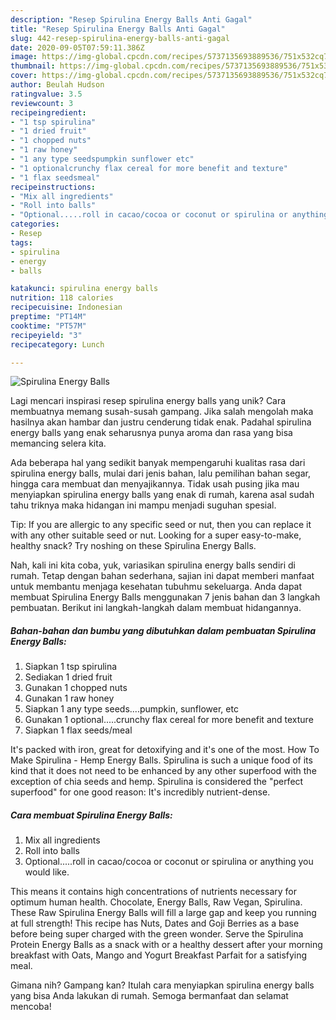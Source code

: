 ```yaml
---
description: "Resep Spirulina Energy Balls Anti Gagal"
title: "Resep Spirulina Energy Balls Anti Gagal"
slug: 442-resep-spirulina-energy-balls-anti-gagal
date: 2020-09-05T07:59:11.386Z
image: https://img-global.cpcdn.com/recipes/5737135693889536/751x532cq70/spirulina-energy-balls-recipe-main-photo.jpg
thumbnail: https://img-global.cpcdn.com/recipes/5737135693889536/751x532cq70/spirulina-energy-balls-recipe-main-photo.jpg
cover: https://img-global.cpcdn.com/recipes/5737135693889536/751x532cq70/spirulina-energy-balls-recipe-main-photo.jpg
author: Beulah Hudson
ratingvalue: 3.5
reviewcount: 3
recipeingredient:
- "1 tsp spirulina"
- "1 dried fruit"
- "1 chopped nuts"
- "1 raw honey"
- "1 any type seedspumpkin sunflower etc"
- "1 optionalcrunchy flax cereal for more benefit and texture"
- "1 flax seedsmeal"
recipeinstructions:
- "Mix all ingredients"
- "Roll into balls"
- "Optional.....roll in cacao/cocoa or coconut or spirulina or anything you would like."
categories:
- Resep
tags:
- spirulina
- energy
- balls

katakunci: spirulina energy balls 
nutrition: 118 calories
recipecuisine: Indonesian
preptime: "PT14M"
cooktime: "PT57M"
recipeyield: "3"
recipecategory: Lunch

---
```



![Spirulina Energy Balls](https://img-global.cpcdn.com/recipes/5737135693889536/751x532cq70/spirulina-energy-balls-recipe-main-photo.jpg)

Lagi mencari inspirasi resep spirulina energy balls yang unik? Cara membuatnya memang susah-susah gampang. Jika salah mengolah maka hasilnya akan hambar dan justru cenderung tidak enak. Padahal spirulina energy balls yang enak seharusnya punya aroma dan rasa yang bisa memancing selera kita.

Ada beberapa hal yang sedikit banyak mempengaruhi kualitas rasa dari spirulina energy balls, mulai dari jenis bahan, lalu pemilihan bahan segar, hingga cara membuat dan menyajikannya. Tidak usah pusing jika mau menyiapkan spirulina energy balls yang enak di rumah, karena asal sudah tahu triknya maka hidangan ini mampu menjadi suguhan spesial.

Tip: If you are allergic to any specific seed or nut, then you can replace it with any other suitable seed or nut. Looking for a super easy-to-make, healthy snack? Try noshing on these Spirulina Energy Balls.


Nah, kali ini kita coba, yuk, variasikan spirulina energy balls sendiri di rumah. Tetap dengan bahan sederhana, sajian ini dapat memberi manfaat untuk membantu menjaga kesehatan tubuhmu sekeluarga. Anda dapat membuat Spirulina Energy Balls menggunakan 7 jenis bahan dan 3 langkah pembuatan. Berikut ini langkah-langkah dalam membuat hidangannya.

<!--inarticleads1-->

##### Bahan-bahan dan bumbu yang dibutuhkan dalam pembuatan Spirulina Energy Balls:

1. Siapkan 1 tsp spirulina
1. Sediakan 1 dried fruit
1. Gunakan 1 chopped nuts
1. Gunakan 1 raw honey
1. Siapkan 1 any type seeds....pumpkin, sunflower, etc
1. Gunakan 1 optional.....crunchy flax cereal for more benefit and texture
1. Siapkan 1 flax seeds/meal


It&#39;s packed with iron, great for detoxifying and it&#39;s one of the most. How To Make Spirulina - Hemp Energy Balls. Spirulina is such a unique food of its kind that it does not need to be enhanced by any other superfood with the exception of chia seeds and hemp. Spirulina is considered the &#34;perfect superfood&#34; for one good reason: It&#39;s incredibly nutrient-dense. 

<!--inarticleads2-->

##### Cara membuat Spirulina Energy Balls:

1. Mix all ingredients
1. Roll into balls
1. Optional.....roll in cacao/cocoa or coconut or spirulina or anything you would like.


This means it contains high concentrations of nutrients necessary for optimum human health. Chocolate, Energy Balls, Raw Vegan, Spirulina. These Raw Spirulina Energy Balls will fill a large gap and keep you running at full strength! This recipe has Nuts, Dates and Goji Berries as a base before being super charged with the green wonder. Serve the Spirulina Protein Energy Balls as a snack with or a healthy dessert after your morning breakfast with Oats, Mango and Yogurt Breakfast Parfait for a satisfying meal. 

Gimana nih? Gampang kan? Itulah cara menyiapkan spirulina energy balls yang bisa Anda lakukan di rumah. Semoga bermanfaat dan selamat mencoba!
